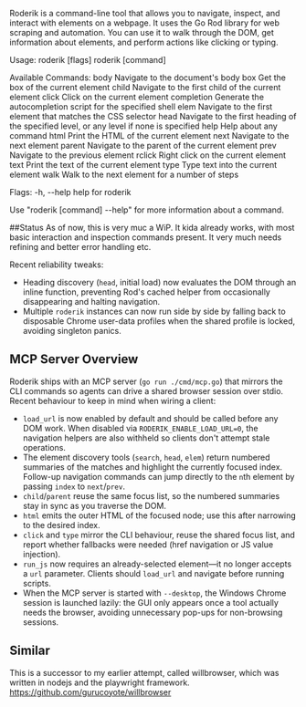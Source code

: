 Roderik is a command-line tool that allows you to navigate, inspect, and interact with elements on a webpage. It uses the Go Rod library for web scraping and automation. You can use it to walk through the DOM, get information about elements, and perform actions like clicking or typing.

Usage:
  roderik [flags]
  roderik [command]

Available Commands:
  body        Navigate to the document's body
  box         Get the box of the current element
  child       Navigate to the first child of the current element
  click       Click on the current element
  completion  Generate the autocompletion script for the specified shell
  elem        Navigate to the first element that matches the CSS selector
  head        Navigate to the first heading of the specified level, or any level if none is specified
  help        Help about any command
  html        Print the HTML of the current element
  next        Navigate to the next element
  parent      Navigate to the parent of the current element
  prev        Navigate to the previous element
  rclick      Right click on the current element
  text        Print the text of the current element
  type        Type text into the current element
  walk        Walk to the next element for a number of steps

Flags:
  -h, --help   help for roderik

Use "roderik [command] --help" for more information about a command.

##Status
As of now, this is very muc a WiP.
It kida already works, with most basic interaction and inspection commands present.
It very much needs refining and better error handling etc.

Recent reliability tweaks:
- Heading discovery (`head`, initial load) now evaluates the DOM through an inline function, preventing Rod's cached helper from occasionally disappearing and halting navigation.
- Multiple `roderik` instances can now run side by side by falling back to disposable Chrome user-data profiles when the shared profile is locked, avoiding singleton panics.

## MCP Server Overview

Roderik ships with an MCP server (`go run ./cmd/mcp.go`) that mirrors the CLI commands so agents can drive a shared browser session over stdio. Recent behaviour to keep in mind when wiring a client:

- `load_url` is now enabled by default and should be called before any DOM work. When disabled via `RODERIK_ENABLE_LOAD_URL=0`, the navigation helpers are also withheld so clients don't attempt stale operations.
- The element discovery tools (`search`, `head`, `elem`) return numbered summaries of the matches and highlight the currently focused index. Follow-up navigation commands can jump directly to the `n`th element by passing `index` to `next`/`prev`.
- `child`/`parent` reuse the same focus list, so the numbered summaries stay in sync as you traverse the DOM.
- `html` emits the outer HTML of the focused node; use this after narrowing to the desired index.
- `click` and `type` mirror the CLI behaviour, reuse the shared focus list, and report whether fallbacks were needed (href navigation or JS value injection).
- `run_js` now requires an already-selected element—it no longer accepts a `url` parameter. Clients should `load_url` and navigate before running scripts.
- When the MCP server is started with `--desktop`, the Windows Chrome session is launched lazily: the GUI only appears once a tool actually needs the browser, avoiding unnecessary pop-ups for non-browsing sessions.

## Similar

This is a successor to my earlier attempt, called willbrowser, which was written in nodejs and the playwright framework. https://github.com/gurucoyote/willbrowser
